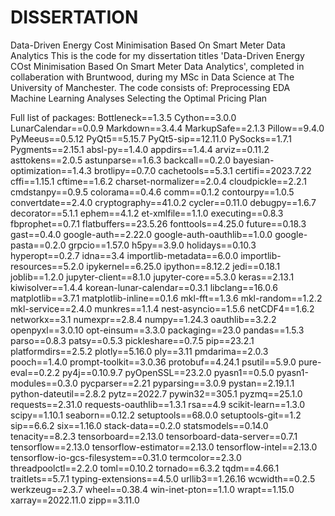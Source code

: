 # DISSERTATION
Data-Driven Energy Cost Minimisation Based On Smart Meter Data Analytics
This is the code for my dissertation titles 'Data-Driven Energy COst Minimisation Based On Smart Meter Data Analytics', completed in collaberation with Bruntwood, during my MSc in Data Science at The University of Manchester.
The code consists of:
  Preprocessing
  EDA
  Machine Learning Analyses
  Selecting the Optimal Pricing Plan

Full list of packages:
    Bottleneck==1.3.5
    Cython==3.0.0
    LunarCalendar==0.0.9
    Markdown==3.4.4
    MarkupSafe==2.1.3
    Pillow==9.4.0
    PyMeeus==0.5.12
    PyQt5==5.15.7
    PyQt5-sip==12.11.0
    PySocks==1.7.1
    Pygments==2.15.1
    absl-py==1.4.0
    appdirs==1.4.4
    arviz==0.11.2
    asttokens==2.0.5
    astunparse==1.6.3
    backcall==0.2.0
    bayesian-optimization==1.4.3
    brotlipy==0.7.0
    cachetools==5.3.1
    certifi==2023.7.22
    cffi==1.15.1
    cftime==1.6.2
    charset-normalizer==2.0.4
    cloudpickle==2.2.1
    cmdstanpy==0.9.5
    colorama==0.4.6
    comm==0.1.2
    contourpy==1.0.5
    convertdate==2.4.0
    cryptography==41.0.2
    cycler==0.11.0
    debugpy==1.6.7
    decorator==5.1.1
    ephem==4.1.2
    et-xmlfile==1.1.0
    executing==0.8.3
    fbprophet==0.7.1
    flatbuffers==23.5.26
    fonttools==4.25.0
    future==0.18.3
    gast==0.4.0
    google-auth==2.22.0
    google-auth-oauthlib==1.0.0
    google-pasta==0.2.0
    grpcio==1.57.0
    h5py==3.9.0
    holidays==0.10.3
    hyperopt==0.2.7
    idna==3.4
    importlib-metadata==6.0.0
    importlib-resources==5.2.0
    ipykernel==6.25.0
    ipython==8.12.2
    jedi==0.18.1
    joblib==1.2.0
    jupyter-client==8.1.0
    jupyter-core==5.3.0
    keras==2.13.1
    kiwisolver==1.4.4
    korean-lunar-calendar==0.3.1
    libclang==16.0.6
    matplotlib==3.7.1
    matplotlib-inline==0.1.6
    mkl-fft==1.3.6
    mkl-random==1.2.2
    mkl-service==2.4.0
    munkres==1.1.4
    nest-asyncio==1.5.6
    netCDF4==1.6.2
    networkx==3.1
    numexpr==2.8.4
    numpy==1.24.3
    oauthlib==3.2.2
    openpyxl==3.0.10
    opt-einsum==3.3.0
    packaging==23.0
    pandas==1.5.3
    parso==0.8.3
    patsy==0.5.3
    pickleshare==0.7.5
    pip==23.2.1
    platformdirs==2.5.2
    plotly==5.16.0
    ply==3.11
    pmdarima==2.0.3
    pooch==1.4.0
    prompt-toolkit==3.0.36
    protobuf==4.24.1
    psutil==5.9.0
    pure-eval==0.2.2
    py4j==0.10.9.7
    pyOpenSSL==23.2.0
    pyasn1==0.5.0
    pyasn1-modules==0.3.0
    pycparser==2.21
    pyparsing==3.0.9
    pystan==2.19.1.1
    python-dateutil==2.8.2
    pytz==2022.7
    pywin32==305.1
    pyzmq==25.1.0
    requests==2.31.0
    requests-oauthlib==1.3.1
    rsa==4.9
    scikit-learn==1.3.0
    scipy==1.10.1
    seaborn==0.12.2
    setuptools==68.0.0
    setuptools-git==1.2
    sip==6.6.2
    six==1.16.0
    stack-data==0.2.0
    statsmodels==0.14.0
    tenacity==8.2.3
    tensorboard==2.13.0
    tensorboard-data-server==0.7.1
    tensorflow==2.13.0
    tensorflow-estimator==2.13.0
    tensorflow-intel==2.13.0
    tensorflow-io-gcs-filesystem==0.31.0
    termcolor==2.3.0
    threadpoolctl==2.2.0
    toml==0.10.2
    tornado==6.3.2
    tqdm==4.66.1
    traitlets==5.7.1
    typing-extensions==4.5.0
    urllib3==1.26.16
    wcwidth==0.2.5
    werkzeug==2.3.7
    wheel==0.38.4
    win-inet-pton==1.1.0
    wrapt==1.15.0
    xarray==2022.11.0
    zipp==3.11.0
    ​
